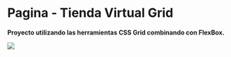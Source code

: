 # Pagina - Tienda Virtual Grid
**Proyecto utilizando las herramientas CSS Grid combinando con FlexBox.**

![](https://i.pinimg.com/564x/2d/3e/07/2d3e074c28a3263fa735ace4debf110e.jpg)
